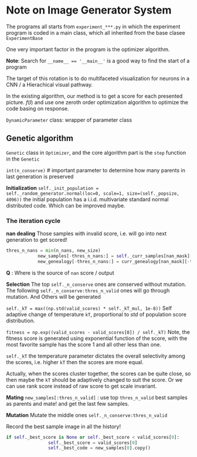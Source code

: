 Note on Image Generator System
========

The programs all starts from `experiment_***.py` in which the experiment program is coded in a main class, which all inherited from the base clasee `ExperimentBase`


One very important factor in the program is the optimizer algorithm. 



**Note**: Search for `__name__ == '__main__'` is a good way to find the start of a program

The target of this rotation is to do multifaceted visualization for neurons in a CNN / a Hierachical visual pathway. 

In the existing algorithm, our method is to get a score for each presented picture. $f(I)$ and use one zeroth order optimization algorithm to optimize the code basing on response. 

`DynamicParameter` class: wrapper of parameter class


## Genetic algorithm

`Genetic` class in `Optimizer`, and the core algorithm part is the `step` function in the `Genetic`

`int(n_conserve)` # important parameter to determine how many parents in last generation is preserved 

**Initialization** `self._init_population = self._random_generator.normal(loc=0, scale=1, size=(self._popsize, 4096))` the initial population has a i.i.d. multivariate standard normal distributed code. 
Which can be improved maybe. 

### The iteration cycle 

**nan dealing** Those samples with invalid score, i.e. will go into next generation to get scored! 
```python
thres_n_nans = min(n_nans, new_size)
            new_samples[-thres_n_nans:] = self._curr_samples[nan_mask][-thres_n_nans:]
            new_genealogy[-thres_n_nans:] = curr_genealogy[nan_mask][-thres_n_nans:]
```

**Q** : Where is the source of `nan` score / output

**Selection** 
The top `self._n_conserve` ones are conserved without mutation. The following `self._n_conserve:thres_n_valid` ones will go through mutation. And Others will be generated


`self._kT = max((np.std(valid_scores) * self._kT_mul, 1e-8))` 
Self adaptive change of temperature `kT`, proportional to $std$ of population score distribution. 

`fitness = np.exp((valid_scores - valid_scores[0]) / self._kT)`
Note, the fitness score is generated using exponential function of the score, with the most favorite sample has the score 1 and all other less than one. 

`self._kT` the temperature parameter dictates the overall selectivity among the scores, i.e. higher `kT` then the scores are more equal. 

Actually, when the scores cluster together, the scores can be quite close, so then maybe the `kT` should be adaptively changed to suit the score. Or we can use rank score instead of raw score to get scale invariant. 


**Mating** 
`new_samples[:thres_n_valid]` : use top `thres_n_valid` best samples as parents and mate! and get the last few samples. 

**Mutation** 
Mutate the middle ones `self._n_conserve:thres_n_valid` 



Record the best sample image in all the history! 
```python
if self._best_score is None or self._best_score < valid_scores[0]:
                self._best_score = valid_scores[0]
                self._best_code = new_samples[0].copy()
```






